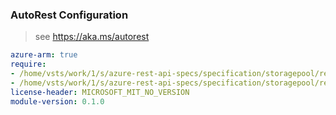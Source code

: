 ### AutoRest Configuration

> see https://aka.ms/autorest

``` yaml
azure-arm: true
require:
- /home/vsts/work/1/s/azure-rest-api-specs/specification/storagepool/resource-manager/readme.md
- /home/vsts/work/1/s/azure-rest-api-specs/specification/storagepool/resource-manager/readme.go.md
license-header: MICROSOFT_MIT_NO_VERSION
module-version: 0.1.0

```